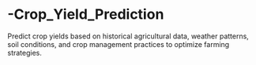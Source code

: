 # -Crop_Yield_Prediction
 Predict crop yields based on historical agricultural data, weather patterns, soil conditions, and crop management practices to optimize farming strategies.
